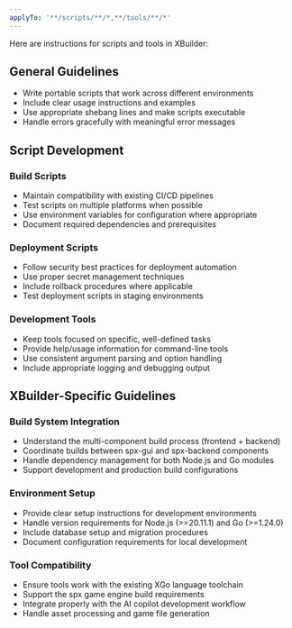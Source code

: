 ```yaml
---
applyTo: '**/scripts/**/*,**/tools/**/*'
---
```


Here are instructions for scripts and tools in XBuilder:

## General Guidelines

* Write portable scripts that work across different environments
* Include clear usage instructions and examples
* Use appropriate shebang lines and make scripts executable
* Handle errors gracefully with meaningful error messages

## Script Development

### Build Scripts
* Maintain compatibility with existing CI/CD pipelines
* Test scripts on multiple platforms when possible
* Use environment variables for configuration where appropriate
* Document required dependencies and prerequisites

### Deployment Scripts
* Follow security best practices for deployment automation
* Use proper secret management techniques
* Include rollback procedures where applicable
* Test deployment scripts in staging environments

### Development Tools
* Keep tools focused on specific, well-defined tasks
* Provide help/usage information for command-line tools
* Use consistent argument parsing and option handling
* Include appropriate logging and debugging output

## XBuilder-Specific Guidelines

### Build System Integration
* Understand the multi-component build process (frontend + backend)
* Coordinate builds between spx-gui and spx-backend components  
* Handle dependency management for both Node.js and Go modules
* Support development and production build configurations

### Environment Setup
* Provide clear setup instructions for development environments
* Handle version requirements for Node.js (>=20.11.1) and Go (>=1.24.0)
* Include database setup and migration procedures
* Document configuration requirements for local development

### Tool Compatibility
* Ensure tools work with the existing XGo language toolchain
* Support the spx game engine build requirements
* Integrate properly with the AI copilot development workflow
* Handle asset processing and game file generation